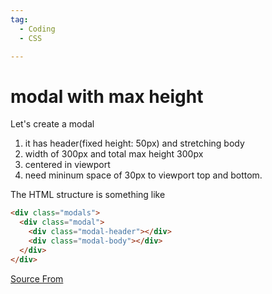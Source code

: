 ```yaml
---
tag:
  - Coding
  - CSS

---
```

  
# modal with max height

Let's create a modal

1.  it has header(fixed height: 50px) and stretching body
2.  width of 300px and total max height 300px
3.  centered in viewport
4.  need mininum space of 30px to viewport top and bottom.

The HTML structure is something like

```html
<div class="modals">
  <div class="modal">
    <div class="modal-header"></div>
    <div class="modal-body"></div>
  </div>
</div>
```


[Source From](https://bigfrontend.dev/css/modal-with-max-height)

  